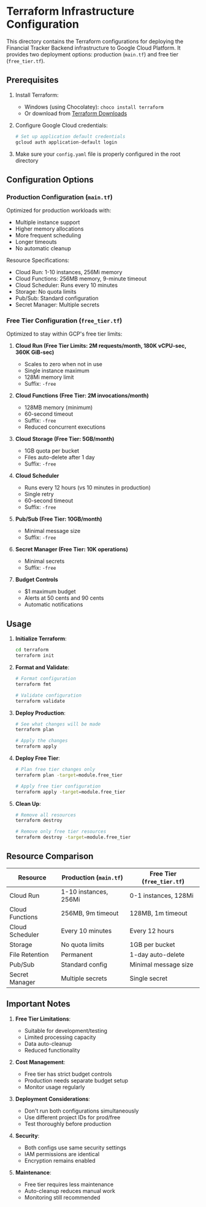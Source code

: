 # Terraform Infrastructure Configuration

This directory contains the Terraform configurations for deploying the Financial Tracker Backend infrastructure to Google Cloud Platform. It provides two deployment options: production (`main.tf`) and free tier (`free_tier.tf`).

## Prerequisites

1. Install Terraform:
   - Windows (using Chocolatey): `choco install terraform`
   - Or download from [Terraform Downloads](https://www.terraform.io/downloads.html)

2. Configure Google Cloud credentials:
   ```bash
   # Set up application default credentials
   gcloud auth application-default login
   ```

3. Make sure your `config.yaml` file is properly configured in the root directory

## Configuration Options

### Production Configuration (`main.tf`)
Optimized for production workloads with:
- Multiple instance support
- Higher memory allocations
- More frequent scheduling
- Longer timeouts
- No automatic cleanup

Resource Specifications:
- Cloud Run: 1-10 instances, 256Mi memory
- Cloud Functions: 256MB memory, 9-minute timeout
- Cloud Scheduler: Runs every 10 minutes
- Storage: No quota limits
- Pub/Sub: Standard configuration
- Secret Manager: Multiple secrets

### Free Tier Configuration (`free_tier.tf`)
Optimized to stay within GCP's free tier limits:

1. **Cloud Run (Free Tier Limits: 2M requests/month, 180K vCPU-sec, 360K GiB-sec)**
   - Scales to zero when not in use
   - Single instance maximum
   - 128Mi memory limit
   - Suffix: `-free`

2. **Cloud Functions (Free Tier: 2M invocations/month)**
   - 128MB memory (minimum)
   - 60-second timeout
   - Suffix: `-free`
   - Reduced concurrent executions

3. **Cloud Storage (Free Tier: 5GB/month)**
   - 1GB quota per bucket
   - Files auto-delete after 1 day
   - Suffix: `-free`

4. **Cloud Scheduler**
   - Runs every 12 hours (vs 10 minutes in production)
   - Single retry
   - 60-second timeout
   - Suffix: `-free`

5. **Pub/Sub (Free Tier: 10GB/month)**
   - Minimal message size
   - Suffix: `-free`

6. **Secret Manager (Free Tier: 10K operations)**
   - Minimal secrets
   - Suffix: `-free`

7. **Budget Controls**
   - $1 maximum budget
   - Alerts at 50 cents and 90 cents
   - Automatic notifications

## Usage

1. **Initialize Terraform**:
   ```bash
   cd terraform
   terraform init
   ```

2. **Format and Validate**:
   ```bash
   # Format configuration
   terraform fmt

   # Validate configuration
   terraform validate
   ```

3. **Deploy Production**:
   ```bash
   # See what changes will be made
   terraform plan

   # Apply the changes
   terraform apply
   ```

4. **Deploy Free Tier**:
   ```bash
   # Plan free tier changes only
   terraform plan -target=module.free_tier

   # Apply free tier configuration
   terraform apply -target=module.free_tier
   ```

5. **Clean Up**:
   ```bash
   # Remove all resources
   terraform destroy

   # Remove only free tier resources
   terraform destroy -target=module.free_tier
   ```

## Resource Comparison

| Resource          | Production (`main.tf`)      | Free Tier (`free_tier.tf`)    |
|------------------|----------------------------|------------------------------|
| Cloud Run        | 1-10 instances, 256Mi     | 0-1 instances, 128Mi        |
| Cloud Functions  | 256MB, 9m timeout         | 128MB, 1m timeout           |
| Cloud Scheduler  | Every 10 minutes          | Every 12 hours              |
| Storage         | No quota limits           | 1GB per bucket              |
| File Retention   | Permanent                 | 1-day auto-delete           |
| Pub/Sub         | Standard config           | Minimal message size        |
| Secret Manager  | Multiple secrets          | Single secret              |

## Important Notes

1. **Free Tier Limitations**:
   - Suitable for development/testing
   - Limited processing capacity
   - Data auto-cleanup
   - Reduced functionality

2. **Cost Management**:
   - Free tier has strict budget controls
   - Production needs separate budget setup
   - Monitor usage regularly

3. **Deployment Considerations**:
   - Don't run both configurations simultaneously
   - Use different project IDs for prod/free
   - Test thoroughly before production

4. **Security**:
   - Both configs use same security settings
   - IAM permissions are identical
   - Encryption remains enabled

5. **Maintenance**:
   - Free tier requires less maintenance
   - Auto-cleanup reduces manual work
   - Monitoring still recommended 